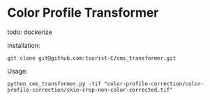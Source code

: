 # Color Profile Transformer
 
todo:
dockerize

Installation:

`git clone git@github.com:tourist-C/cms_transformer.git`

Usage:

`python cms_transformer.py -tif "color-profile-correction/color-profile-correction/skin-crop-non-color-corrected.tif"`
